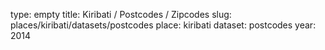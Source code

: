 type: empty
title: Kiribati / Postcodes / Zipcodes
slug: places/kiribati/datasets/postcodes
place: kiribati
dataset: postcodes
year: 2014
